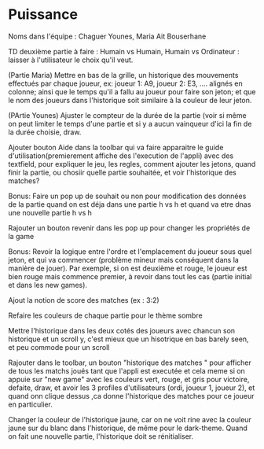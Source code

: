 # Puissance
Noms dans l'équipe : Chaguer Younes, Maria Ait Bouserhane



TD deuxième partie à faire : Humain vs Humain, Humain vs Ordinateur : laisser à l'utilisateur le choix qu'il veut.



(Partie Maria) Mettre en bas de la grille, un historique des mouvements effectués par chaque joueur, ex: joueur 1: A9, joueur 2: E3, .... alignés en colonne; ainsi que le temps qu'il a fallu au joueur pour faire son jeton; et que le nom des joueurs dans l'historique soit similaire à la couleur de leur jeton.



(PArtie Younes) Ajuster le compteur de la durée de la partie (voir si même on peut limiter le temps d'une partie et si y a aucun vainqueur d'ici la fin de la durée choisie, draw.




Ajouter bouton Aide dans la toolbar qui va faire apparaitre le guide d'utilisation(premierement affiche des l'execution de l'appli) avec des textfield, pour expliquer le jeu, les regles, comment ajouter les jetons, quand finir la partie, ou chosiir quelle partie souhaitée, et voir l'historique des matches?



Bonus: Faire un pop up de souhait ou non pour modification des données de la partie quand on est déja dans une partie h vs h et quand va etre dnas une nouvelle partie h vs h




Rajouter un bouton revenir dans les pop up pour changer les propriétés de la game



Bonus: Revoir la logique entre l'ordre et l'emplacement du joueur sous quel jeton, et qui va commencer (problème mineur mais conséquent dans la manière de jouer). Par exemple, si on est deuxième et rouge, le joueur est bien rouge mais commence premier, à revoir dans tout les cas (partie initial et dans les new games).



Ajout la notion de score des matches (ex : 3:2)



Refaire les couleurs de chaque partie pour le thème sombre



Mettre l'historique dans les deux cotés des joueurs avec chancun son historique et un scroll y, c'est mieux que un hisotrique en bas barely seen, et peu commode pour un scroll 



Rajouter dans le toolbar, un bouton "historique des matches " pour afficher de tous les matchs joués tant que l'appli est executée et cela meme si on appuie sur "new game" avec les couleurs vert, rouge, et gris pour victoire, defaite, draw, et avoir les 3 profiles d'utilisateurs (ordi, joueur 1, joueur 2), et quand onn clique dessus ,ca donne l'historique des matches pour ce joueur en particulier.



Changer la couleur de l'historique jaune, car on ne voit rine avec la couleur jaune sur du blanc dans l'historique, de même pour le dark-theme. Quand on fait une nouvelle partie, l'historique doit se rénitialiser.


